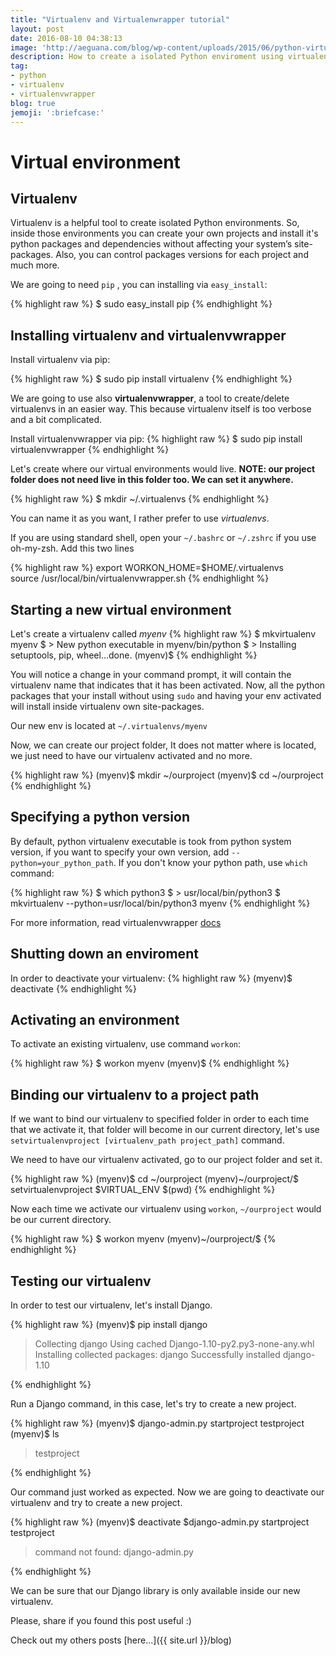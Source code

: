 ```yaml
---
title: "Virtualenv and Virtualenwrapper tutorial"
layout: post
date: 2016-08-10 04:38:13
image: 'http://aeguana.com/blog/wp-content/uploads/2015/06/python-virtualenv.jpg'
description: How to create a isolated Python enviroment using virtualenv and virtualenvwrapper
tag:
- python
- virtualenv
- virtualenvwrapper
blog: true
jemoji: ':briefcase:'
---
```


# Virtual environment

## Virtualenv
Virtualenv is a helpful tool to create isolated Python environments. So, inside those environments you can create your own projects and install it's python packages and dependencies without affecting your system’s site-packages. Also, you can control packages versions for each project and much more.

We are going to need `pip` , you can installing via `easy_install`:


{% highlight raw %}
$ sudo easy_install pip
{% endhighlight %}  

## Installing virtualenv and virtualenvwrapper
Install virtualenv via pip:
 
{% highlight raw %}
$ sudo  pip install virtualenv
{% endhighlight %}  

 
We are going to use also __virtualenvwrapper__, a tool to create/delete virtualenvs in an easier way. This  because virtualenv itself is too verbose and a bit complicated. 

Install virtualenvwrapper via pip:
{% highlight raw %}
$ sudo pip install virtualenvwrapper
{% endhighlight %}  

Let's create where our virtual environments would live. __NOTE: our project folder does not need live in this folder too. We can set it anywhere.__

{% highlight raw %}
$ mkdir ~/.virtualenvs
{% endhighlight %}  

You can name it as you want, I rather prefer to use _virtualenvs_.

If you are using standard shell, open your  `~/.bashrc` or `~/.zshrc` if you use oh-my-zsh. Add this two lines

{% highlight raw %} 
export WORKON_HOME=$HOME/.virtualenvs  
source /usr/local/bin/virtualenvwrapper.sh
{% endhighlight %}  

## Starting a new virtual environment

Let's create a virtualenv called _myenv_
{% highlight raw %} 
$ mkvirtualenv myenv
$ > New python executable in myenv/bin/python
$ > Installing setuptools, pip, wheel...done.
(myenv)$
{% endhighlight %}

You will notice a change in your command prompt, it will contain the virtualenv name that indicates that it has been activated.  Now, all the python packages that your install without using `sudo` and having your env activated will install inside virtualenv own site-packages.
 

Our new env is located at `~/.virtualenvs/myenv`

Now, we can create our project folder, It does not matter where is located, we just need to have our virtualenv activated and no more. 

{% highlight raw %} 
(myenv)$ mkdir ~/ourproject
(myenv)$ cd ~/ourproject
{% endhighlight %}

## Specifying a python version 

By default, python virtualenv executable is took from python system version, if you want to specify your own version, add `--python=your_python_path`. If you don't know your python path, use `which` command: 

{% highlight raw %} 
$ which python3
$ > usr/local/bin/python3
$ mkvirtualenv --python=usr/local/bin/python3 myenv
{% endhighlight %}


For more information, read virtualenvwrapper [docs](http://virtualenvwrapper.readthedocs.org/en/latest/index.html)

## Shutting down an enviroment
In order to deactivate your virtualenv:
{% highlight raw %}
(myenv)$ deactivate
{% endhighlight %}

## Activating an environment
To activate an existing virtualenv, use command `workon`:


{% highlight raw %}
$ workon myenv
(myenv)$
{% endhighlight %}

## Binding our virtualenv to a project path

If we want to bind our virtualenv to specified folder in order to each time that we activate it, that folder will become in our current directory, let's use `setvirtualenvproject [virtualenv_path project_path]` command. 

We need to have our virtualenv activated, go to our project folder and set it.

{% highlight raw %} 
(myenv)$ cd ~/ourproject
(myenv)~/ourproject/$ setvirtualenvproject $VIRTUAL_ENV $(pwd)
{% endhighlight %}

Now each time we activate our virtualenv using `workon`, `~/ourproject` would be our current directory. 

{% highlight raw %} 
$ workon myenv
(myenv)~/ourproject/$
{% endhighlight %}

## Testing our virtualenv

In order to test our virtualenv, let's install Django.

{% highlight raw %}
(myenv)$ pip install django
> Collecting django
>   Using cached Django-1.10-py2.py3-none-any.whl
> Installing collected packages: django
> Successfully installed django-1.10

{% endhighlight %}

Run a Django command, in this case, let's try to create a new project.

{% highlight raw %} 
(myenv)$ django-admin.py startproject testproject
(myenv)$ ls
> testproject

{% endhighlight %}

Our command just worked as expected. Now we are going to deactivate our virtualenv and try to create a new project.

{% highlight raw %} 
(myenv)$ deactivate
$django-admin.py startproject testproject
> command not found: django-admin.py

{% endhighlight %}

We can be sure that our Django library is only available inside our new virtualenv.

Please, share if you found this post useful :)

Check out my others posts [here...]({{ site.url }}/blog)